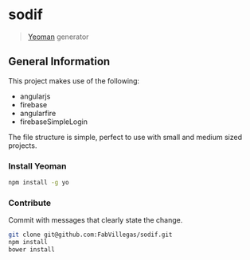 # sodif
> [Yeoman](http://yeoman.io) generator


## General Information

This project makes use of the following:

- angularjs
- firebase
- angularfire
- firebaseSimpleLogin

The file structure is simple, perfect to use with small and medium sized projects.

### Install Yeoman

```bash
npm install -g yo
```

### Contribute

Commit with messages that clearly state the change.

```bash
git clone git@github.com:FabVillegas/sodif.git
npm install
bower install
```
